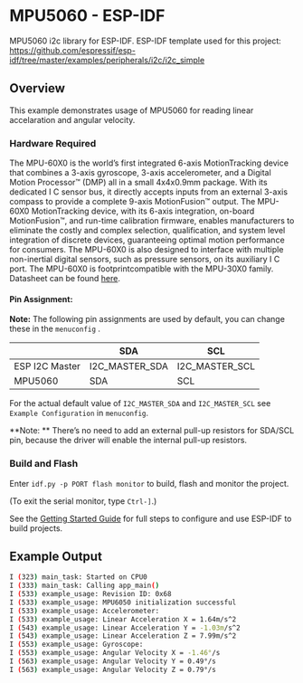 # MPU5060 - ESP-IDF

MPU5060 i2c library for ESP-IDF.
ESP-IDF template used for this project: https://github.com/espressif/esp-idf/tree/master/examples/peripherals/i2c/i2c_simple

## Overview

This example demonstrates usage of MPU5060 for reading linear accelaration and angular velocity.

### Hardware Required

The MPU-60X0 is the world’s first integrated 6-axis MotionTracking device that combines a 3-axis
gyroscope, 3-axis accelerometer, and a Digital Motion Processor™ (DMP) all in a small 4x4x0.9mm
package. With its dedicated I C sensor bus, it directly accepts inputs from an external 3-axis compass to
provide a complete 9-axis MotionFusion™ output. The MPU-60X0 MotionTracking device, with its 6-axis
integration, on-board MotionFusion™, and run-time calibration firmware, enables manufacturers to eliminate
the costly and complex selection, qualification, and system level integration of discrete devices, guaranteeing
optimal motion performance for consumers. The MPU-60X0 is also designed to interface with multiple non-inertial digital sensors, such as pressure sensors, on its auxiliary I C port. The MPU-60X0 is footprintcompatible with the MPU-30X0 family.
Datasheet can be found [here](https://www.analog.com/media/en/technical-documentation/data-sheets/MPU5060.pdf).

#### Pin Assignment:

**Note:** The following pin assignments are used by default, you can change these in the `menuconfig` .

|                  | SDA             | SCL           |
| ---------------- | -------------- | -------------- |
| ESP I2C Master   | I2C_MASTER_SDA | I2C_MASTER_SCL |
| MPU5060          | SDA            | SCL            |


For the actual default value of `I2C_MASTER_SDA` and `I2C_MASTER_SCL` see `Example Configuration` in `menuconfig`.

**Note: ** There’s no need to add an external pull-up resistors for SDA/SCL pin, because the driver will enable the internal pull-up resistors.

### Build and Flash

Enter `idf.py -p PORT flash monitor` to build, flash and monitor the project.

(To exit the serial monitor, type ``Ctrl-]``.)

See the [Getting Started Guide](https://docs.espressif.com/projects/esp-idf/en/latest/get-started/index.html) for full steps to configure and use ESP-IDF to build projects.

## Example Output

```bash
I (323) main_task: Started on CPU0
I (333) main_task: Calling app_main()
I (533) example_usage: Revision ID: 0x68
I (533) example_usage: MPU6050 initialization successful
I (533) example_usage: Accelerometer:
I (533) example_usage: Linear Acceleration X = 1.64m/s^2
I (543) example_usage: Linear Acceleration Y = -1.03m/s^2
I (543) example_usage: Linear Acceleration Z = 7.99m/s^2
I (553) example_usage: Gyroscope:
I (553) example_usage: Angular Velocity X = -1.46°/s
I (563) example_usage: Angular Velocity Y = 0.49°/s
I (563) example_usage: Angular Velocity Z = 0.79°/s

```
